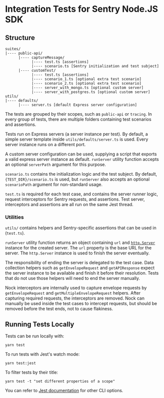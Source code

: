 # Integration Tests for Sentry Node.JS SDK

## Structure

```
suites/
|---- public-api/
      |---- captureMessage/
            |---- test.ts [assertions]
            |---- scenario.ts [Sentry initialization and test subject]
      |---- customTest/
            |---- test.ts [assertions]
            |---- scenario_1.ts [optional extra test scenario]
            |---- scenario_2.ts [optional extra test scenario]
            |---- server_with_mongo.ts [optional custom server]
            |---- server_with_postgres.ts [optional custom server]
utils/
|---- defaults/
      |---- server.ts [default Express server configuration]
```

The tests are grouped by their scopes, such as `public-api` or `tracing`. In every group of tests, there are multiple folders containing test scenarios and assertions.

Tests run on Express servers (a server instance per test). By default, a simple server template inside `utils/defaults/server.ts` is used. Every server instance runs on a different port.

A custom server configuration can be used, supplying a script that exports a valid express server instance as default. `runServer` utility function accepts an optional `serverPath` argument for this purpose.

`scenario.ts` contains the initialization logic and the test subject. By default, `{TEST_DIR}/scenario.ts` is used, but `runServer` also accepts an optional `scenarioPath` argument for non-standard usage.

`test.ts` is required for each test case, and contains the server runner logic, request interceptors for Sentry requests, and assertions. Test server, interceptors and assertions are all run on the same Jest thread.

### Utilities

`utils/` contains helpers and Sentry-specific assertions that can be used in (`test.ts`).

`runServer` utility function returns an object containing `url` and [`http.Server`](https://nodejs.org/dist/latest-v16.x/docs/api/http.html#class-httpserver)  instance for the created server. The `url` property is the base URL for the server. The `http.Server` instance is used to finish the server eventually.

The responsibility of ending the server is delegated to the test case. Data collection helpers such as `getEnvelopeRequest` and `getAPIResponse` expect the server instance to be available and finish it before their resolution. Tests that do not use those helpers will need to end the server manually.

Nock interceptors are internally used to capture envelope requests by `getEnvelopeRequest` and `getMultipleEnvelopeRequest` helpers. After capturing required requests, the interceptors are removed. Nock can manually be used inside the test cases to intercept requests, but should be removed before the test ends, not to cause flakiness.

## Running Tests Locally

Tests can be run locally with:

`yarn test`

To run tests with Jest's watch mode:

`yarn test:jest`

To filter tests by their title:

`yarn test -t "set different properties of a scope"`

You can refer to [Jest documentation](https://jestjs.io/docs/cli) for other CLI options.
